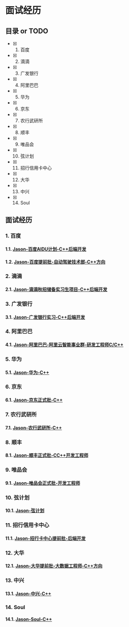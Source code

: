 # 面试经历

## 目录 or TODO

- [x] 1. 百度
- [x] 2. 滴滴
- [x] 3. 广发银行
- [x] 4. 阿里巴巴
- [x] 5. 华为
- [x] 6. 京东
- [x] 7. 农行武研所
- [x] 8. 顺丰
- [x] 9. 唯品会
- [x] 10. 弦计划
- [x] 11. 招行信用卡中心
- [x] 12. 大华
- [x] 13. 中兴
- [x] 14. Soul

## 面试经历

### 1. 百度

#### 1.1. [Jason-百度AIDU计划-C++后端开发](https://github.com/CNJasonChio/Interview-oriented-Notes/blob/master/6.%20Interview-experience/%E7%99%BE%E5%BA%A6/Readme.md)

#### 1.2. [Jason-百度提前批-自动驾驶技术部-C++方向](https://github.com/CNJasonChio/Interview-oriented-Notes/blob/master/6.%20Interview-experience/%E7%99%BE%E5%BA%A6/Readme.md)

### 2. 滴滴

#### 2.1. [Jason-滴滴秋招储备实习生项目-C++后端开发](https://github.com/CNJasonChio/Interview-oriented-Notes/blob/master/6.%20Interview-experience/%E6%BB%B4%E6%BB%B4/Readme.md)

### 3. 广发银行

#### 3.1. [Jason-广发银行实习-C++后端开发](https://github.com/CNJasonChio/Interview-oriented-Notes/blob/master/6.%20Interview-experience/%E5%B9%BF%E5%8F%91%E9%93%B6%E8%A1%8C/Readme.md)

### 4. 阿里巴巴

#### 4.1. [Jason-阿里巴巴-阿里云智能事业群-研发工程师C/C++](https://github.com/CNJasonChio/Interview-oriented-Notes/blob/master/6.%20Interview-experience/%E9%98%BF%E9%87%8C%E5%B7%B4%E5%B7%B4/Readme.md)

### 5. 华为

#### 5.1. [Jason-华为-C++](https://github.com/CNJasonChio/Interview-oriented-Notes/blob/master/6.%20Interview-experience/%E5%8D%8E%E4%B8%BA/Readme.md)

### 6. 京东

#### 6.1. [Jason-京东正式批-C++](https://github.com/CNJasonChio/Interview-oriented-Notes/blob/master/6.%20Interview-experience/%E4%BA%AC%E4%B8%9C/Readme.md)

### 7. 农行武研所

#### 7.1. [Jason-农行武研所-C++](https://github.com/CNJasonChio/Interview-oriented-Notes/blob/master/6.%20Interview-experience/%E5%86%9C%E8%A1%8C%E6%AD%A6%E7%A0%94%E6%89%80/Readme.md)

### 8. 顺丰

#### 8.1. [Jason-顺丰正式批-CC++开发工程师](https://github.com/CNJasonChio/Interview-oriented-Notes/blob/master/6.%20Interview-experience/%E9%A1%BA%E4%B8%B0/Readme.md)

### 9. 唯品会

#### 9.1. [Jason-唯品会正式批-开发工程师](https://github.com/CNJasonChio/Interview-oriented-Notes/blob/master/6.%20Interview-experience/%E5%94%AF%E5%93%81%E4%BC%9A/Readme.md)

### 10. 弦计划

#### 10.1. [Jason-弦计划](https://github.com/CNJasonChio/Interview-oriented-Notes/blob/master/6.%20Interview-experience/%E5%BC%A6%E8%AE%A1%E5%88%92/Readme.md)

### 11. 招行信用卡中心

#### 11.1. [Jason-招行卡中心提前批-后端开发](https://github.com/CNJasonChio/Interview-oriented-Notes/blob/master/6.%20Interview-experience/%E6%8B%9B%E8%A1%8C%E4%BF%A1%E7%94%A8%E5%8D%A1%E4%B8%AD%E5%BF%83/Readme.md)

### 12. 大华

#### 12.1. [Jason-大华提前批-大数据工程师-C++方向](https://github.com/CNJasonChio/Interview-oriented-Notes/blob/master/6.%20Interview-experience/%E6%B5%99%E6%B1%9F%E5%A4%A7%E5%8D%8E/Readme.md)

### 13. 中兴

#### 13.1. [Jason-中兴-C++](https://github.com/CNJasonChio/Interview-oriented-Notes/blob/master/6.%20Interview-experience/%E4%B8%AD%E5%85%B4/Readme.md)

### 14. Soul

#### 14.1. [Jason-Soul-C++](https://github.com/CNJasonChio/Interview-oriented-Notes/blob/master/6.%20Interview-experience/soul/Readme.md)

